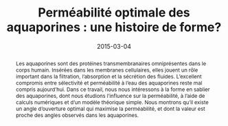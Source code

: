 ---
title: "Perméabilité optimale des aquaporines : une histoire de forme?"
date: 2015-03-04
publishDate: 2015-03-04
authors: ["**Simon Gravelle**", "Laurent Joly", "François Detcheverry", "Christophe Ybert", "Cécile Cottin-Bizonne", "Lydéric Bocquet"]
publication_types: ["2"]
abstract: "Les aquaporines sont des protéines transmembranaires omniprésentes dans le corps humain. Insérées dans les membranes cellulaires, elles jouent un rôle important dans la filtration, l’absorption et la sécrétion des fluides. L’excellent compromis entre sélectivité et perméabilité à l’eau des aquaporines reste mal compris aujourd’hui. Dans ce travail, nous nous intéressons à la forme en sablier des aquaporines, dont nous étudions l’influence sur la perméabilité, à l’aide de calculs numériques et d’un modèle théorique simple. Nous montrons qu’il existe un angle d’ouverture optimal qui maximise la perméabilité, et dont la valeur est proche des angles observés dans les aquaporines."
featured: true
publication: "Médecine/Sciences, 31, 2"
links:
  - icon_pack: fas
    icon: scroll
    name: Link
    url: 'https://doi.org/10.1063/1.4963098'
---
